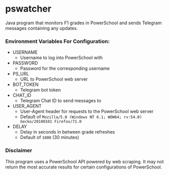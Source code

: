 # pswatcher
Java program that monitors F1 grades in PowerSchool and sends Telegram messages containing any updates.

### Environment Variables For Configuration:
- USERNAME
    - Username to log into PowerSchool with
- PASSWORD
    - Password for the corresponding username
- PS_URL
    - URL to PowerSchool web server
- BOT_TOKEN
    - Telegram bot token
- CHAT_ID
    - Telegram Chat ID to send messages to
- USER_AGENT
    - User-Agent header for requests to the PowerSchool web server
    - Default of `Mozilla/5.0 (Windows NT 6.1; WOW64; rv:54.0) Gecko/20100101 Firefox/71.0`
- DELAY
    - Delay in seconds in between grade refreshes
    - Default of `1800` (30 minutes)

### Disclaimer
This program uses a PowerSchool API powered by web scraping. It may not return the most accurate results for certain configurations of PowerSchool.